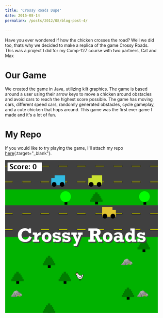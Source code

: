 ```yaml
---
title: 'Crossy Roads Dupe'
date: 2015-08-14
permalink: /posts/2012/08/blog-post-4/

---
```


Have you ever wondered if how the chicken crosses the road? Well we did too, thats why we decided to make a replica of the game Crossy Roads. This was a project I did for my Comp-127 course with two partners, Cat and Max

Our Game
======
We created the game in Java, utilizing kilt graphics. The game is based around a user using their arrow keys to move a chicken around obstacles and avoid cars to reach the highest score possible. The game has moving cars, different speed cars, randomly generated obstacles, cycle gameplay, and a cute chicken that hops around. This game was the first ever game I made and it's a lot of fun. 

My Repo
======
If you would like to try playing the game, I'll attach my repo [here](https://github.com/jacobhellenbrand/comp127-project-CrossyRoads){:target="_blank"}.

<img src="/images/crossyRoads.png" alt="Alt text" title="Game Image" />

